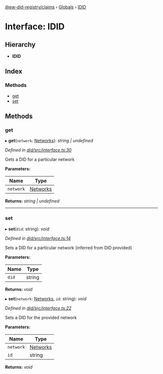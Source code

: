 [@ew-did-registry/claims](../README.md) › [Globals](../globals.md) › [IDID](idid.md)

# Interface: IDID

## Hierarchy

* **IDID**

## Index

### Methods

* [get](idid.md#get)
* [set](idid.md#set)

## Methods

###  get

▸ **get**(`network`: [Networks](../enums/networks.md)): *string | undefined*

*Defined in [did/src/interface.ts:30](https://github.com/energywebfoundation/ew-did-registry/blob/c7209ba/packages/did/src/interface.ts#L30)*

Gets a DID for a particular network

**Parameters:**

Name | Type |
------ | ------ |
`network` | [Networks](../enums/networks.md) |

**Returns:** *string | undefined*

___

###  set

▸ **set**(`did`: string): *void*

*Defined in [did/src/interface.ts:14](https://github.com/energywebfoundation/ew-did-registry/blob/c7209ba/packages/did/src/interface.ts#L14)*

Sets a DID for a particular network (inferred from DID provided)

**Parameters:**

Name | Type |
------ | ------ |
`did` | string |

**Returns:** *void*

▸ **set**(`network`: [Networks](../enums/networks.md), `id`: string): *void*

*Defined in [did/src/interface.ts:22](https://github.com/energywebfoundation/ew-did-registry/blob/c7209ba/packages/did/src/interface.ts#L22)*

Sets a DID for the provided network

**Parameters:**

Name | Type |
------ | ------ |
`network` | [Networks](../enums/networks.md) |
`id` | string |

**Returns:** *void*

